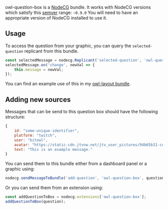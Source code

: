 owl-question-box is a [NodeCG](http://github.com/nodecg/nodecg) bundle. 
It works with NodeCG versions which satisfy this [semver](https://docs.npmjs.com/getting-started/semantic-versioning) range: `~0.9.0`
You will need to have an appropriate version of NodeCG installed to use it.

## Usage

To access the question from your graphic, you can query the `selected-question` replicant from this bundle.
```js
const selectedMessage = nodecg.Replicant('selected-question', 'owl-question-box');
selectedMessage.on('change', newVal => {
    this.message = newVal;
});
```
You can find an example use of this in my [owl-layout bundle](https://github.com/bitowl/owl-layout/tree/master/graphics/elements/owl-current-question).

## Adding new sources
Messages that can be send to this question box should have the following structure:
```js
{
    id: "some-unique-identifier",
    platform: "twitch",
    user: "bitowl",
    avatar: "https://static-cdn.jtvnw.net/jtv_user_pictures/94b65b31-cea1-440b-b06f-cfe4e4522b5a-profile_image-70x70.png",
    text: "This is an example message."
}
```

You can send them to this bundle either from a dashboard panel or a graphic using:
```js
nodecg.sendMessageToBundle('add-question', 'owl-question-box', question);
```
Or you can send them from an extension using:
```js
const addQuestionToBox = nodecg.extensions['owl-question-box'];
addQuestionToBox(question);
```